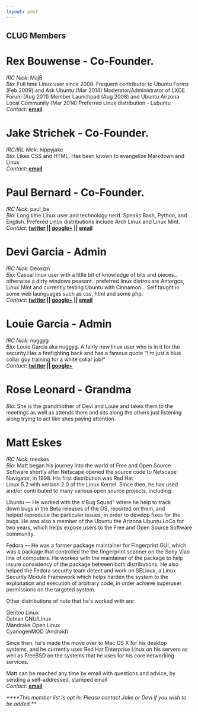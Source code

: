 ```yaml
---
layout: post
---
```


## **CLUG Members**

# **Rex Bouwense** - Co-Founder.

*IRC Nick*:  MajB  
*Bio*: Full time Linux user since 2008\. Frequent contributor to Ubuntu Forms (Feb 2009) and Ask Ubuntu (Mar 2014) Moderator/Administrator of LXDE Forum (Aug 2011) Member Launchpad (Aug 2008) and Ubuntu Arizona Local Community (Mar 2014) Preferred Linux distribution - Lubuntu  
*Contact*:   **[email](mailto:majb@azloco.com)**

# **Jake Strichek** - Co-Founder.

*IRC/IRL Nick*: hippyjake  
*Bio*: Likes CSS and HTML. Has been known to evangelize Markdown and Linux.  
*Contact*:  **[email](mailto:hippyjake@gmail.com)**

# **Paul Bernard** - Co-Founder.

*IRC Nick*:  paul_be  
*Bio*: Long time Linux user and technology nerd. Speaks Bash, Python, and English. Prefered Linux distributions include Arch Linux and Linux Mint.  
*Contact*: **[twitter](https://twitter.com/paul_ber) || [google+](https://plus.google.com/+PaulBernard87) || [email](mailto:paulbsocal@gmail.com)**

# **Devi Garcia** - Admin

*IRC Nick*:  Deoxizn  
*Bio*: Casual linux user with a little bit of knowledge of bits and pieces.. otherwise a dirty windows peasant.. preferred linux distros are Antergos, Linux Mint and currently testing Ubuntu with Cinnamon... Self taught in some web launguages such as css, html and some php.  
*Contact*:  **[twitter](https://twitter.com/z0mbiexx) || [google+](https://plus.google.com/u/0/114554287269046116654 ) || [email](mailto:asphyxiated.god@gmail.com)**

# **Louie Garcia** - Admin

*IRC Nick*:  nuggyg  
*Bio*: Louie Garcia aka nuggyg. A fairly new linux user who is in it for the security.Has a firefighting back and has a famous quote "I'm just a blue collar guy training for a white collar job!"  
*Contact*:  **[twitter](https://twitter.com/nuggy_g) || [google+](https://plus.google.com/u/0/107489447128690285761)**

# **Rose Leonard** - Grandma

*Bio*: She is the grandmother of Devi and Louie and takes them to the meetings as well as attends them and sits along the others just listening along trying to act like shes paying attention.  

# **Matt Eskes**

*IRC Nick*:  meskes  
*Bio*:  Matt began his journey into the world of Free and Open Source 
Software shortly after Netscape opened the source code to 
Netscape Navigator, in 1998. His first distribution was Red Hat  
Linux 5.2 with version 2.0 of the Linux Kernel. Since then, he 
has used and/or contributed to many various open source 
projects, including:  
  
Ubuntu — He worked with the s'Bug Squad” where he help to track  
down bugs in the Beta releases of the OS, reported on them, and  
helped reproduce the particular issues, in order to develop 
fixes for the bugs. He was also a member of the Ubuntu the 
Arizona Ubuntu LoCo for two years, which helps expose users
to the Free and Open Source Software community.  
  
Fedora — He was a former package maintainer for Fingerprint 
GUI, which was a package that controlled the the fingerprint 
scanner on the Sony Viao line of computers. He worked with the 
maintainer of the package to help insure consistency of the 
package between both distributions. He also helped the Fedora 
security team detect and work on SELinux, a Linux Security 
Module Framework which helps harden the system to the 
exploitation and execution of arbitrary code, in order achieve 
superuser permissions on the targeted system.  
  
Other distributions of note that he's worked with are:  
  
Gentoo Linux  
Debian GNU/Linux  
Mandrake Open Linux  
CyanogenMOD (Android)  
  
Since then, he's made the move over to Mac OS X for his desktop  
systems, and he currently uses Red Hat Enterprise Linux on his 
servers as well as FreeBSD on the systems that he uses for his 
core networking services.  
  
Matt can be reached any time by email with questions and advice, 
by sending a self-addressed, stamped email  
*Contact*: **[email](mailto:matthew.t.eskes@gmail.com)**  
 
_****This member list is opt in. Please contact Jake or Devi if you wish to be added.**_
